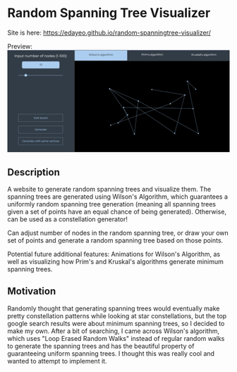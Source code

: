 # Random Spanning Tree Visualizer
Site is here: https://edayeo.github.io/random-spanningtree-visualizer/

Preview:
![Alt text](https://github.com/EdaYeo/random-spanningtree-visualizer/blob/master/images/screenshot.png)

## Description
A website to generate random spanning trees and visualize them. The spanning trees are generated using Wilson's Algorithm, which guarantees a uniformly random spanning tree generation (meaning all spanning trees given a set of points have an equal chance of being generated). Otherwise, can be used as a constellation generator!

Can adjust number of nodes in the random spanning tree, or draw your own set of points and generate a random spanning tree based on those points.

Potential future additional features: Animations for Wilson's Algorithm, as well as visualizing how Prim's and Kruskal's algorithms generate minimum spanning trees.

## Motivation
Randomly thought that generating spanning trees would eventually make pretty constellation patterns while looking at star constellations, but the top google search results were about minimum spanning trees, so I decided to make my own. After a bit of searching, I came across Wilson's algorithm, which uses "Loop Erased Random Walks" instead of regular random walks to generate the spanning trees and has the beautiful property of guaranteeing uniform spanning trees. I thought this was really cool and wanted to attempt to implement it.




